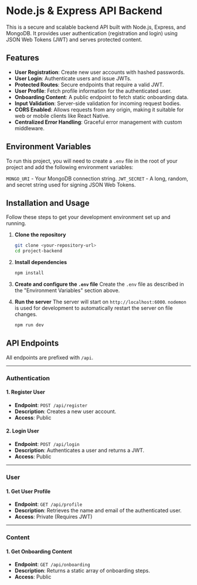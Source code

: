 # Node.js & Express API Backend

This is a secure and scalable backend API built with Node.js, Express, and MongoDB. It provides user authentication (registration and login) using JSON Web Tokens (JWT) and serves protected content.

## Features

-   **User Registration**: Create new user accounts with hashed passwords.
-   **User Login**: Authenticate users and issue JWTs.
-   **Protected Routes**: Secure endpoints that require a valid JWT.
-   **User Profile**: Fetch profile information for the authenticated user.
-   **Onboarding Content**: A public endpoint to fetch static onboarding data.
-   **Input Validation**: Server-side validation for incoming request bodies.
-   **CORS Enabled**: Allows requests from any origin, making it suitable for web or mobile clients like React Native.
-   **Centralized Error Handling**: Graceful error management with custom middleware.

## Environment Variables

To run this project, you will need to create a `.env` file in the root of your project and add the following environment variables:

`MONGO_URI` - Your MongoDB connection string.
`JWT_SECRET` - A long, random, and secret string used for signing JSON Web Tokens.


## Installation and Usage

Follow these steps to get your development environment set up and running.

1.  **Clone the repository**
    ```bash
    git clone <your-repository-url>
    cd project-backend
    ```

2.  **Install dependencies**
    ```bash
    npm install
    ```

3.  **Create and configure the `.env` file**
    Create the `.env` file as described in the "Environment Variables" section above.

4.  **Run the server**
    The server will start on `http://localhost:6000`. `nodemon` is used for development to automatically restart the server on file changes.
    ```bash
    npm run dev
    ```

## API Endpoints

All endpoints are prefixed with `/api`.

---

### Authentication

#### 1. Register User

-   **Endpoint**: `POST /api/register`
-   **Description**: Creates a new user account.
-   **Access**: Public

#### 2. Login User

-   **Endpoint**: `POST /api/login`
-   **Description**: Authenticates a user and returns a JWT.
-   **Access**: Public

---

### User

#### 1. Get User Profile

-   **Endpoint**: `GET /api/profile`
-   **Description**: Retrieves the name and email of the authenticated user.
-   **Access**: Private (Requires JWT)


---

### Content

#### 1. Get Onboarding Content

-   **Endpoint**: `GET /api/onboarding`
-   **Description**: Returns a static array of onboarding steps.
-   **Access**: Public
